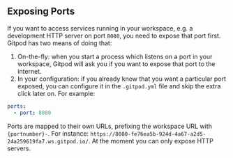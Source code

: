 ## Exposing Ports

If you want to access services running in your workspace, e.g. a development HTTP server on port `8080`,
you need to expose that port first. Gitpod has two means of doing that:
  1. On-the-fly: when you start a process which listens on a port in your workspace, Gitpod will ask you
     if you want to expose that port to the internet.
  2. In your configuration: if you already know that you want a particular port exposed, you can configure
     it in the `.gitpod.yml` file and skip the extra click later on. For example:

```yaml
ports:
  - port: 8080
```
Ports are mapped to their own URLs, prefixing the workspace URL with `{portnumber}-`. For instance:
`https://8080-fe76ea5b-924d-4a67-a2d5-24a259619fa7.ws.gitpod.io/`. At the moment you can only expose
HTTP servers.